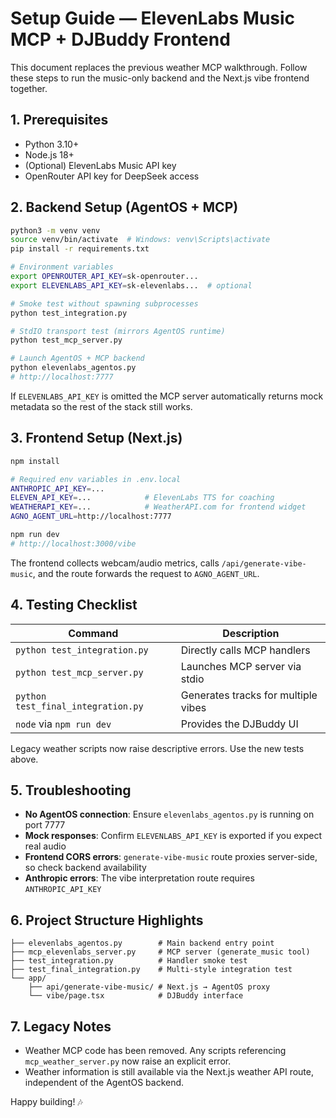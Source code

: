 # Setup Guide — ElevenLabs Music MCP + DJBuddy Frontend

This document replaces the previous weather MCP walkthrough. Follow these steps
to run the music-only backend and the Next.js vibe frontend together.

## 1. Prerequisites

- Python 3.10+
- Node.js 18+
- (Optional) ElevenLabs Music API key
- OpenRouter API key for DeepSeek access

## 2. Backend Setup (AgentOS + MCP)

```bash
python3 -m venv venv
source venv/bin/activate  # Windows: venv\Scripts\activate
pip install -r requirements.txt

# Environment variables
export OPENROUTER_API_KEY=sk-openrouter...
export ELEVENLABS_API_KEY=sk-elevenlabs...  # optional

# Smoke test without spawning subprocesses
python test_integration.py

# StdIO transport test (mirrors AgentOS runtime)
python test_mcp_server.py

# Launch AgentOS + MCP backend
python elevenlabs_agentos.py
# http://localhost:7777
```

If `ELEVENLABS_API_KEY` is omitted the MCP server automatically returns mock
metadata so the rest of the stack still works.

## 3. Frontend Setup (Next.js)

```bash
npm install

# Required env variables in .env.local
ANTHROPIC_API_KEY=...
ELEVEN_API_KEY=...            # ElevenLabs TTS for coaching
WEATHERAPI_KEY=...            # WeatherAPI.com for frontend widget
AGNO_AGENT_URL=http://localhost:7777

npm run dev
# http://localhost:3000/vibe
```

The frontend collects webcam/audio metrics, calls `/api/generate-vibe-music`,
and the route forwards the request to `AGNO_AGENT_URL`.

## 4. Testing Checklist

| Command | Description |
| --- | --- |
| `python test_integration.py` | Directly calls MCP handlers |
| `python test_mcp_server.py` | Launches MCP server via stdio |
| `python test_final_integration.py` | Generates tracks for multiple vibes |
| `node` via `npm run dev` | Provides the DJBuddy UI |

Legacy weather scripts now raise descriptive errors. Use the new tests above.

## 5. Troubleshooting

- **No AgentOS connection**: Ensure `elevenlabs_agentos.py` is running on port 7777
- **Mock responses**: Confirm `ELEVENLABS_API_KEY` is exported if you expect real audio
- **Frontend CORS errors**: `generate-vibe-music` route proxies server-side, so check backend availability
- **Anthropic errors**: The vibe interpretation route requires `ANTHROPIC_API_KEY`

## 6. Project Structure Highlights

```
├── elevenlabs_agentos.py        # Main backend entry point
├── mcp_elevenlabs_server.py     # MCP server (generate_music tool)
├── test_integration.py          # Handler smoke test
├── test_final_integration.py    # Multi-style integration test
└── app/
    ├── api/generate-vibe-music/ # Next.js → AgentOS proxy
    └── vibe/page.tsx            # DJBuddy interface
```

## 7. Legacy Notes

- Weather MCP code has been removed. Any scripts referencing
  `mcp_weather_server.py` now raise an explicit error.
- Weather information is still available via the Next.js weather API route,
  independent of the AgentOS backend.

Happy building! 🎶
